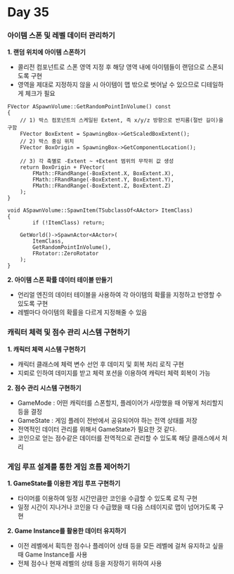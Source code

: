 # Day 35

### 아이템 스폰 및 레벨 데이터 관리하기

**1. 랜덤 위치에 아이템 스폰하기**

- 콜리전 컴포넌트로 스폰 영역 지정 후 해당 영역 내에 아이템들이 랜덤으로 스폰되도록 구현
- 영역을 제대로 지정하지 않을 시 아이템이 맵 밖으로 벗어날 수 있으므로 디테일하게 체크가 필요

```
FVector ASpawnVolume::GetRandomPointInVolume() const
{
    // 1) 박스 컴포넌트의 스케일된 Extent, 즉 x/y/z 방향으로 반지름(절반 길이)을 구함
    FVector BoxExtent = SpawningBox->GetScaledBoxExtent();
    // 2) 박스 중심 위치
    FVector BoxOrigin = SpawningBox->GetComponentLocation();

    // 3) 각 축별로 -Extent ~ +Extent 범위의 무작위 값 생성
    return BoxOrigin + FVector(
        FMath::FRandRange(-BoxExtent.X, BoxExtent.X),
        FMath::FRandRange(-BoxExtent.Y, BoxExtent.Y),
        FMath::FRandRange(-BoxExtent.Z, BoxExtent.Z)
    );
}

void ASpawnVolume::SpawnItem(TSubclassOf<AActor> ItemClass)
{
		if (!ItemClass) return;

    GetWorld()->SpawnActor<AActor>(
        ItemClass,
        GetRandomPointInVolume(),
        FRotator::ZeroRotator
    );
}
```

**2. 아이템 스폰 확률 데이터 테이블 만들기**

- 언리얼 엔진의 데이터 테이블을 사용하여 각 아이템의 확률을 지정하고 반영할 수 있도록 구현
- 레벨마다 아이템의 확률을 다르게 지정해줄 수 있음

### 캐릭터 체력 및 점수 관리 시스템 구현하기

**1. 캐릭터 체력 시스템 구현하기**

- 캐릭터 클래스에 체력 변수 선언 후 데미지 및 회복 처리 로직 구현
- 지뢰로 인하여 데미지를 받고 체력 포션을 이용하여 캐릭터 체력 회복이 가능

**2. 점수 관리 시스템 구현하기**

- GameMode : 어떤 캐릭터를 스폰할지, 플레이어가 사망했을 때 어떻게 처리할지등을 결정
- GameState : 게임 플레이 전반에서 공유되어야 하는 전역 상태를 저장
- 전역적인 데이터 관리를 위해서 GameState가 필요한 것 같다.
- 코인으로 얻는 점수같은 데이터를 전역적으로 관리할 수 있도록 해당 클래스에서 처리

### 게임 루프 설계를 통한 게임 흐름 제어하기

**1. GameState를 이용한 게임 루프 구현하기**

- 타이머를 이용하여 일정 시간만큼만 코인을 수급할 수 있도록 로직 구현
- 일정 시간이 지나거나 코인을 다 수급했을 때 다음 스테이지로 맵이 넘어가도록 구현

**2. Game Instance를 활용한 데이터 유지하기**

- 이전 레벨에서 획득한 점수나 플레이어 상태 등을 모든 레벨에 걸쳐 유지하고 싶을때 Game Instance를 사용
- 전체 점수나 현재 레벨의 상태 등을 저장하기 위하여 사용
